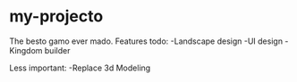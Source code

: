 # my-projecto
The besto gamo ever mado.
Features todo:
-Landscape design
-UI design
-Kingdom builder

Less important:
-Replace 3d Modeling
